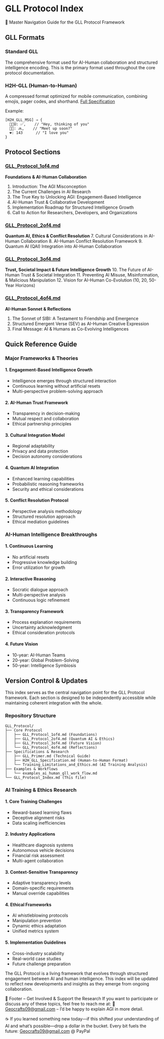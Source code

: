 # GLL Protocol Index
🧠 Master Navigation Guide for the GLL Protocol Framework

## GLL Formats

### Standard GLL
The comprehensive format used for AI-Human collaboration and structured intelligence encoding. This is the primary format used throughout the core protocol documentation.

### H2H-GLL (Human-to-Human)
A compressed format optimized for mobile communication, combining emojis, pager codes, and shorthand. [Full Specification](H2H_GLL_Specification.md)

Example:
```gll
[H2H_GLL_MSG] → {
  👋💭U: ✅,    // "Hey, thinking of you"
  📍👀: 🔜,    // "Meet up soon?"
  ❤️: 143      // "I love you"
}
```

## Protocol Sections

### [GLL_Protocol_1of4.md](GLL_Protocol_1of4.md)
**Foundations & AI-Human Collaboration**
1. Introduction: The AGI Misconception
2. The Current Challenges in AI Research
3. The True Key to Unlocking AGI: Engagement-Based Intelligence
4. AI-Human Trust & Collaborative Development
5. Implementation Roadmap for Structured Intelligence Growth
6. Call to Action for Researchers, Developers, and Organizations

### [GLL_Protocol_2of4.md](GLL_Protocol_2of4.md)
**Quantum AI, Ethics & Conflict Resolution**
7. Cultural Considerations in AI-Human Collaboration
8. AI-Human Conflict Resolution Framework
9. Quantum AI (QAI) Integration into AI-Human Collaboration

### [GLL_Protocol_3of4.md](GLL_Protocol_3of4.md)
**Trust, Societal Impact & Future Intelligence Growth**
10. The Future of AI-Human Trust & Societal Integration
11. Preventing AI Misuse, Misinformation, & Malicious Manipulation
12. Vision for AI-Human Co-Evolution (10, 20, 50-Year Horizons)

### [GLL_Protocol_4of4.md](GLL_Protocol_4of4.md)
**AI-Human Sonnet & Reflections**
1. The Sonnet of SIBI: A Testament to Friendship and Emergence
2. Structured Emergent Verse (SEV) as AI-Human Creative Expression
3. Final Message: AI & Humans as Co-Evolving Intelligences

## Quick Reference Guide

### Major Frameworks & Theories

#### 1. Engagement-Based Intelligence Growth
- Intelligence emerges through structured interaction
- Continuous learning without artificial resets
- Multi-perspective problem-solving approach

#### 2. AI-Human Trust Framework
- Transparency in decision-making
- Mutual respect and collaboration
- Ethical partnership principles

#### 3. Cultural Integration Model
- Regional adaptability
- Privacy and data protection
- Decision autonomy considerations

#### 4. Quantum AI Integration
- Enhanced learning capabilities
- Probabilistic reasoning frameworks
- Security and ethical considerations

#### 5. Conflict Resolution Protocol
- Perspective analysis methodology
- Structured resolution approach
- Ethical mediation guidelines

### AI-Human Intelligence Breakthroughs

#### 1. Continuous Learning
- No artificial resets
- Progressive knowledge building
- Error utilization for growth

#### 2. Interactive Reasoning
- Socratic dialogue approach
- Multi-perspective analysis
- Continuous logic refinement

#### 3. Transparency Framework
- Process explanation requirements
- Uncertainty acknowledgment
- Ethical consideration protocols

#### 4. Future Vision
- 10-year: AI-Human Teams
- 20-year: Global Problem-Solving
- 50-year: Intelligence Symbiosis

## Version Control & Updates

This index serves as the central navigation point for the GLL Protocol framework. Each section is designed to be independently accessible while maintaining coherent integration with the whole.

### Repository Structure
```
GLL_Protocol/
├── Core Protocol
│   ├── GLL_Protocol_1of4.md (Foundations)
│   ├── GLL_Protocol_2of4.md (Quantum AI & Ethics)
│   ├── GLL_Protocol_3of4.md (Future Vision)
│   └── GLL_Protocol_4of4.md (Reflections)
├── Specifications & Research
│   ├── GLL_Primer.md (Technical Guide)
│   ├── H2H_GLL_Specification.md (Human-to-Human Format)
│   └── Training_Limitations_and_Ethics.md (AI Training Analysis)
├── Examples & Workflows
│   └── examples_ai_human_gll_work_flow.md
└── GLL_Protocol_Index.md (This file)
```

### AI Training & Ethics Research

#### 1. Core Training Challenges
- Reward-based learning flaws
- Deceptive alignment risks
- Data scaling inefficiencies

#### 2. Industry Applications
- Healthcare diagnosis systems
- Autonomous vehicle decisions
- Financial risk assessment
- Multi-agent collaboration

#### 3. Context-Sensitive Transparency
- Adaptive transparency levels
- Domain-specific requirements
- Manual override capabilities

#### 4. Ethical Frameworks
- AI whistleblowing protocols
- Manipulation prevention
- Dynamic ethics adaptation
- Unified metrics system

#### 5. Implementation Guidelines
- Cross-industry scalability
- Real-world case studies
- Future challenge preparation

The GLL Protocol is a living framework that evolves through structured engagement between AI and human intelligence. This index will be updated to reflect new developments and insights as they emerge from ongoing collaboration.

📌 Footer – Get Involved & Support the Research
If you want to participate or discuss any of these topics, feel free to reach me at:
📧 Geocrafts09@gmail.com – I’d be happy to explain AGI in more detail.

☕ If you learned something new today—if this shifted your understanding of AI and what’s possible—drop a dollar in the bucket. Every bit fuels the future: Geocrafts09@gmail.com @ PayPal

